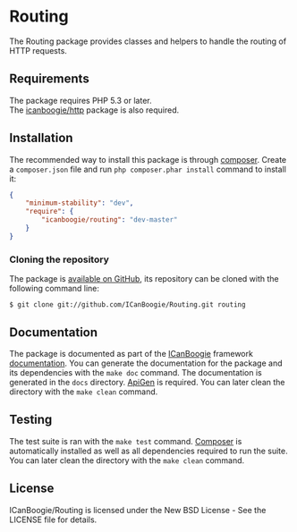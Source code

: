# Routing

The Routing package provides classes and helpers to handle the routing of HTTP requests. 





## Requirements

The package requires PHP 5.3 or later.  
The [icanboogie/http](https://packagist.org/packages/icanboogie/http) package is also required.





## Installation

The recommended way to install this package is through [composer](http://getcomposer.org/).
Create a `composer.json` file and run `php composer.phar install` command to install it:

```json
{
    "minimum-stability": "dev",
    "require": {
		"icanboogie/routing": "dev-master"
    }
}
```





### Cloning the repository

The package is [available on GitHub](https://github.com/ICanBoogie/Routing), its repository can be
cloned with the following command line:

	$ git clone git://github.com/ICanBoogie/Routing.git routing





## Documentation

The package is documented as part of the [ICanBoogie](http://icanboogie.org/) framework
[documentation](http://icanboogie.org/docs/). You can generate the documentation for the package
and its dependencies with the `make doc` command. The documentation is generated in the `docs`
directory. [ApiGen](http://apigen.org/) is required. You can later clean the directory with
the `make clean` command.





## Testing

The test suite is ran with the `make test` command. [Composer](http://getcomposer.org/) is
automatically installed as well as all dependencies required to run the suite. You can later
clean the directory with the `make clean` command.





## License

ICanBoogie/Routing is licensed under the New BSD License - See the LICENSE file for details.